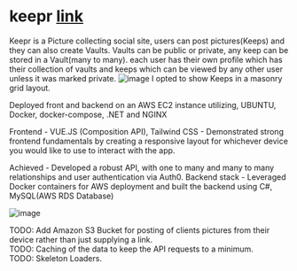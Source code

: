 # keepr [link](https://keepr.qmthedev.com)

Keepr is a Picture collecting social site, users can post pictures(Keeps) and they can also create Vaults. Vaults can be public or private, any keep can be stored in a Vault(many to many).
each user has their own profile which has their collection of vaults and keeps which can be viewed by any other user unless it was marked private.
![image](https://github.com/Q-Mick/keepr/assets/90156237/8d692dfc-7c9d-4b5f-8c1b-720a61c2922b) 
I opted to show Keeps in a masonry grid layout.

Deployed front and backend on an AWS EC2 instance utilizing, UBUNTU, Docker, docker-compose, .NET and NGINX

Frontend - VUE.JS (Composition API), Tailwind CSS - Demonstrated strong frontend fundamentals by creating a responsive layout for whichever device you would like to use to interact with the app.

Achieved - Developed a robust API, with one to many and many to many relationships and user authentication via Auth0.
Backend stack - Leveraged Docker containers for AWS deployment and built the backend using C#, MySQL(AWS RDS Database)

![image](https://github.com/Q-Mick/keepr/assets/90156237/2bc89671-cb84-452d-bd2c-2f68ee307550)

TODO: Add Amazon S3 Bucket for posting of clients pictures from their device rather than just supplying a link.  
TODO: Caching of the data to keep the API requests to a minimum.  
TODO: Skeleton Loaders.  
